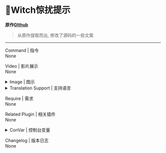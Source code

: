 # 📌Witch惊扰提示

**原作[GIthub](https://github.com/umlka/l4d2/blob/main/sms/sms.sp)**

> 从原作提取而出, 修改了源码的一些文案
---
Command | 指令
<br>None

Video | 影片展示
<br>None

<details><summary>Image | 图示</summary>

❗必须要存在**特感bot**才会显示红色字体

![survivor_mvp.smx](imgs/01.png)<br>
</details>

<details><summary>Translation Support | 支持语言</summary>

```
简体中文
```
</details>

Require | 需求
<br>None

Related Plugin | 相关插件
<br>None

<details><summary>ConVar | 控制台变量</summary>

no cfg
```sourcepawn
//Witch惊扰提示 1=开,0=关
sms_witchstartled_notify "1"
```
</details>

Changelog | 版本日志
<br>None